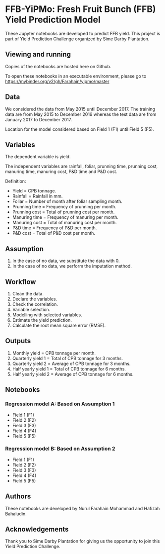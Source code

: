 # FFB-YiPMo: Fresh Fruit Bunch (FFB) Yield Prediction Model

These Jupyter notebooks are developed to predict FFB yield.
This project is part of Yield Prediction Challenge organized by Sime Darby Plantation.

## Viewing and running

Copies of the notebooks are hosted here on Github.

To open these notebooks in an executable environment, please go to https://mybinder.org/v2/gh/Farahain/yipmo/master

## Data

We considered the data from May 2015 until December 2017. The training data are from May 2015 to December 2016 whereas the test data are from January 2017 to December 2017.

Location for the model considered based on Field 1 (F1) until Field 5 (F5).

## Variables

The dependent variable is yield.

The independent variables are rainfall, foliar, prunning time, prunning cost, manuring time, manuring cost, P&D time and P&D cost.

Definition:
- Yield = CPB tonnage.
- Rainfall = Rainfall in mm.
- Foliar = Number of month after foliar sampling month.
- Prunning time = Frequency of prunning per month.
- Prunning cost = Total of prunning cost per month.
- Manuring time = Frequency of manuring per month.
- Manuring cost = Total of manuring cost per month.
- P&D time = Frequency of P&D per month.
- P&D cost = Total of P&D cost per month.

## Assumption

1. In the case of no data, we substitute the data with 0.
2. In the case of no data, we perform the imputation method.

## Workflow
1. Clean the data.
2. Declare the variables.
3. Check the correlation.
4. Variable selection.
5. Modelling with selected variables.
6. Estimate the yield prediction.
7. Calculate the root mean square error (RMSE).

## Outputs
1. Monthly yield = CPB tonnage per month.
2. Quarterly yield 1 = Total of CPB tonnage for 3 months.
3. Quarterly yield 2 = Average of CPB tonnage for 3 months.
4. Half yearly yield 1 = Total of CPB tonnage for 6 months.
5. Half yearly yield 2 = Average of CPB tonnage for 6 months.

## Notebooks
### Regression model A: Based on Assumption 1
- Field 1 (F1)
- Field 2 (F2)
- Field 3 (F3)
- Field 4 (F4)
- Field 5 (F5)

### Regression model B: Based on Assumption 2
- Field 1 (F1)
- Field 2 (F2)
- Field 3 (F3)
- Field 4 (F4)
- Field 5 (F5)

## Authors

These notebooks are developed by Nurul Farahain Mohammad and Hafizah Bahaludin.

## Acknowledgements

Thank you to Sime Darby Plantation for giving us the opportunity to join this Yield Prediction Challenge.


